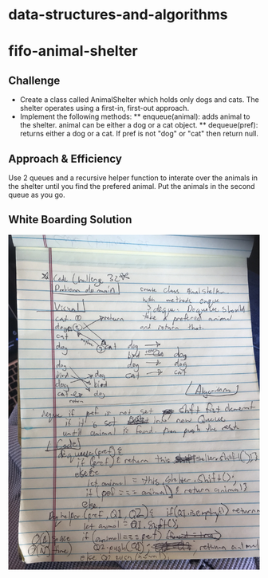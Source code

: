 # data-structures-and-algorithms


# fifo-animal-shelter

## Challenge
* Create a class called AnimalShelter which holds only dogs and cats. The shelter operates using a first-in, first-out approach.
* Implement the following methods:
** enqueue(animal): adds animal to the shelter. animal can be either a dog or a cat object.
** dequeue(pref): returns either a dog or a cat. If pref is not "dog" or "cat" then return null.

## Approach & Efficiency
Use 2 queues and a recursive helper function to interate over the animals in the shelter until you find the prefered animal.
Put the animals in the second queue as you go.

## White Boarding Solution
![white boarding solution](../../assets/fifoAnimalShelter.jpg)

